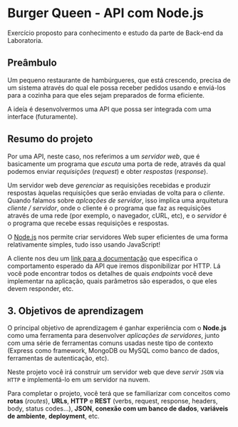 # Burger Queen - API com Node.js
Exercício proposto para conhecimento e estudo da parte de Back-end da Laboratoria.

## Preâmbulo
Um pequeno restaurante de hambúrgueres, que está crescendo, precisa de um
sistema através do qual ele possa receber pedidos usando e enviá-los
para a cozinha para que eles sejam preparados de forma eficiente.

A ideía é desenvolvermos uma API que possa ser integrada com uma interface (futuramente).

## Resumo do projeto

Por uma API, neste caso, nos referimos a um _servidor web_, que é
basicamente um programa que _escuta_ uma porta de rede, através da qual
podemos enviar _requisições_ (_request_) e obter _respostas_ (_response_).

Um servidor web deve _gerenciar_ as requisições recebidas e produzir respostas àquelas
requisições que serão enviadas de volta para o _cliente_. Quando falamos sobre
_aplcações de servidor_, isso implica uma arquitetura _cliente / servidor_,
onde o cliente é o programa que faz as requisições através de uma rede (por
exemplo, o navegador, cURL, etc), e o _servidor_ é o programa que recebe
essas requisições e respostas.

O [Node.js](https://nodejs.org/) nos permite criar servidores Web super eficientes
de uma forma relativamente simples, tudo isso usando JavaScript!

A cliente nos deu um [link para a documentação](https://documenter.getpostman.com/view/1721181/RWgozeom)
que especifica o comportamento esperado da API que iremos disponibilizar por 
HTTP. Lá você pode encontrar todos os detalhes de quais _endpoints_ você deve 
implementar na aplicação, quais parâmetros são esperados, o que eles devem 
responder, etc.

## 3. Objetivos de aprendizagem

O principal objetivo de aprendizagem é ganhar experiência com o **Node.js**
como uma ferramenta para desenvolver _aplicações de servidores_, junto com uma
série de ferramentas comuns usadas neste tipo de contexto (Express como
framework, MongoDB ou MySQL como banco de dados, ferramentas de autenticação, 
etc).

Neste projeto você irá construir um servidor web que deve _servir_ `JSON`
via `HTTP` e implementá-lo em um servidor na nuvem.

Para completar o projeto, você terá que se familiarizar com conceitos como
**rotas** (_routes_), **URLs**, **HTTP** e **REST** (verbs, request, response, headers,
body, status codes...), **JSON**, **conexão com um banco de dados**, **variáveis de ambiente**, **deployment**, etc.
